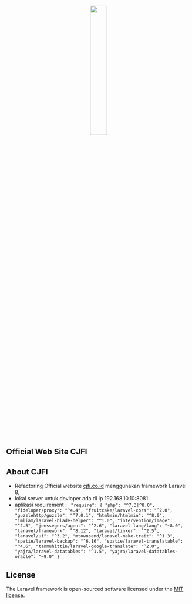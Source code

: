 <p align="center"><a href="#" target="_blank">
    <img src="http://cjfi.co.id:8081/src/img/logo.png" width="30%"></a>
</p>

<p align="center">
    <h2>Official Web Site CJFI</h2>
</p>

## About CJFI
- Refactoring Official website [cjfi.co.id](cjfi.co.id) menggunakan framework Laravel 8, 
- lokal server untuk devloper ada di ip 192.168.10.10:8081
- aplikasi requirement : 
``  "require": {
        "php": "^7.3|^8.0",
        "fideloper/proxy": "^4.4",
        "fruitcake/laravel-cors": "^2.0",
        "guzzlehttp/guzzle": "^7.0.1",
        "htmlmin/htmlmin": "^8.0",
        "imliam/laravel-blade-helper": "^1.0",
        "intervention/image": "^2.5",
        "jenssegers/agent": "^2.6",
        "laravel-lang/lang": "~8.0",
        "laravel/framework": "^8.12",
        "laravel/tinker": "^2.5",
        "laravel/ui": "^3.2",
        "mtownsend/laravel-make-trait": "^1.3",
        "spatie/laravel-backup": "^6.16",
        "spatie/laravel-translatable": "^4.6",
        "tanmuhittin/laravel-google-translate": "^2.0",
        "yajra/laravel-datatables": "^1.5",
        "yajra/laravel-datatables-oracle": "~9.0"
    } ``

## License

The Laravel framework is open-sourced software licensed under the [MIT license](https://opensource.org/licenses/MIT).
